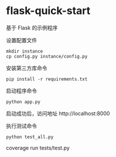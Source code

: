 # flask-quick-start
基于 Flask 的示例程序

设置配置文件

```
mkdir instance
cp config.py instance/config.py
```

安装第三方库命令

```
pip install -r requirements.txt
```

启动程序命令

```
python app.py
````

启动成功后，访问地址 http://localhost:8000

执行测试命令

```
python test_all.py
```

coverage run tests/test.py
